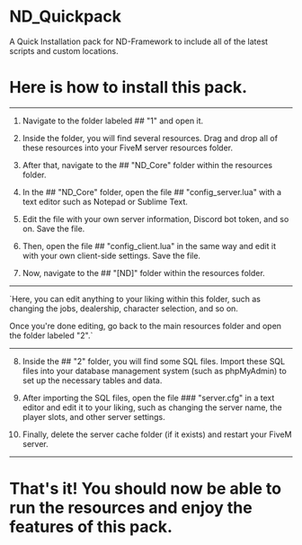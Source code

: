 # ND_Quickpack
A Quick Installation pack for ND-Framework to include all of the latest scripts and custom locations. 


# Here is how to install this pack.

____

1) Navigate to the folder labeled ## "1" and open it.

2) Inside the folder, you will find several resources. Drag and drop all of these resources into your FiveM server resources folder.

3) After that, navigate to the ## "ND_Core" folder within the resources folder.

4) In the ## "ND_Core" folder, open the file ## "config_server.lua" with a text editor such as Notepad or Sublime Text.

5) Edit the file with your own server information, Discord bot token, and so on. Save the file.

6) Then, open the file ## "config_client.lua" in the same way and edit it with your own client-side settings. Save the file.

7) Now, navigate to the ## "[ND]" folder within the resources folder.
____
`Here, you can edit anything to your liking within this folder, such as changing the jobs, dealership, character selection, and so on.

Once you're done editing, go back to the main resources folder and open the folder labeled "2".`
____
8) Inside the ## "2" folder, you will find some SQL files. Import these SQL files into your database management system (such as phpMyAdmin) to set up the necessary tables and data.

9) After importing the SQL files, open the file ### "server.cfg" in a text editor and edit it to your liking, such as changing the server name, the player slots, and other server settings.

10) Finally, delete the server cache folder (if it exists) and restart your FiveM server.
____

# That's it! You should now be able to run the resources and enjoy the features of this pack.
